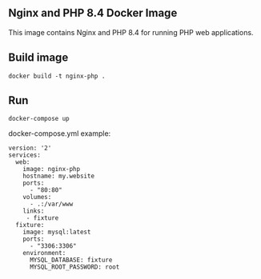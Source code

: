 ## Nginx and PHP 8.4 Docker Image

This image contains Nginx and PHP 8.4 for running PHP web applications.

## Build image

	docker build -t nginx-php .

## Run

	docker-compose up

docker-compose.yml example:

	version: '2'
	services:
	  web:
	    image: nginx-php
	    hostname: my.website
	    ports:
	      - "80:80"
	    volumes:
	      - .:/var/www
	    links:
	     - fixture
	  fixture:
	    image: mysql:latest
	    ports:
	      - "3306:3306"
	    environment:
	      MYSQL_DATABASE: fixture
	      MYSQL_ROOT_PASSWORD: root      
